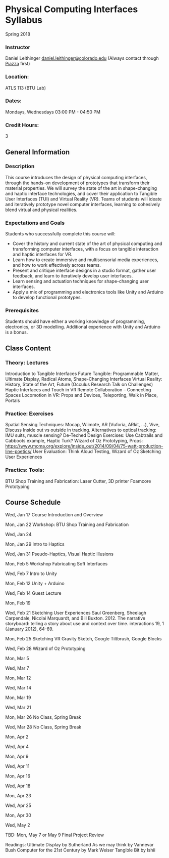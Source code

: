 # Physical Computing Interfaces Syllabus
Spring 2018

### Instructor
Daniel Leithinger daniel.leithinger@colorado.edu	(Always contact through [Piazza](piazza.com/colorado/spring2018/atls4519009atls5519009csci4830015csci7000015) first)

### Location: 
ATLS 113 (BTU Lab)

### Dates:
Mondays, Wednesdays 03:00 PM - 04:50 PM 

### Credit Hours:
3

## General Information
### Description
This course introduces the design of physical computing interfaces, through the hands-on development of prototypes that transform their material properties. We will survey the state of the art in shape-changing and haptic interface technologies, and cover their application to Tangible User Interfaces (TUI) and Virtual Reality (VR). Teams of students will ideate and iteratively prototype novel computer interfaces, learning to cohesively blend virtual and physical realities.

### Expectations and Goals
Students who successfully complete this course will:
*	Cover the history and current state of the art of physical computing and transforming computer interfaces, with a focus on tangible interaction and haptic interfaces for VR.
*	Learn how to create immersive and multisensorial media experiences, and how to work effectively across teams.
*	Present and critique interface designs in a studio format, gather user feedback, and learn to iteratively develop user interfaces.
*	Learn sensing and actuation techniques for shape-changing user interfaces.
*	Apply a mix of programming and electronics tools like Unity and Arduino to develop functional prototypes.


### Prerequisites
Students should have either a working knowledge of programming, electronics, or 3D modelling. Additional experience with Unity and Arduino is a bonus.

## Class Content
### Theory: Lectures
Introduction to Tangible Interfaces
Future Tangible: Programmable Matter, Ultimate Display, Radical Atoms, Shape-Changing Interfaces
Virtual Reality: History, State of the Art, Future (Occulus Research Talk on Challenges)
Haptic Interfaces and Touch in VR
Remote Collaboration – Connecting Spaces
Locomotion in VR: Props and Devices, Teleporting, Walk in Place, Portals
### Practice: Exercises
Spatial Sensing Techniques: Mocap, Wiimote, AR (Vuforia, ARkit, …), Vive, Discuss Inside out vs outside in tracking. Alternatives to optical tracking: IMU suits, muscle sensing?
De-Teched Design Exercises: Use Cabtrails and Cabboots example, Haptic Turk? Wizard of Oz Prototyping, Props: https://www.moma.org/explore/inside_out/2014/09/04/75-watt-production-line-poetics/
User Evaluation: Think Aloud Testing, Wizard of Oz 
Sketching User Experiences
### Practics: Tools:
BTU Shop Training and Fabrication: Laser Cutter, 3D printer
Foamcore Prototyping

## Course Schedule
Wed, Jan 17	
Course Introduction and Overview

Mon, Jan 22	
Workshop: BTU Shop Training and Fabrication	

Wed, Jan 24			

Mon, Jan 29	Intro to Haptics		

Wed, Jan 31	Pseudo-Haptics, Visual Haptic Illusions		

Mon, Feb 5	Workshop Fabricating Soft Interfaces		

Wed, Feb 7	Intro to Unity		

Mon, Feb 12	Unity + Arduino		

Wed, Feb 14	Guest Lecture		

Mon, Feb 19		

Wed, Feb 21	Sketching User Experiences	Saul Greenberg, Sheelagh Carpendale, Nicolai Marquardt, and Bill Buxton. 2012. The narrative storyboard: telling a story about use and context over time. interactions 19, 1 (January 2012), 64-69.	

Mon, Feb 25	Sketching VR	Gravity Sketch, Google Tiltbrush, Google Blocks	

Wed, Feb 28	Wizard of Oz Prototyping

Mon, Mar 5			

Wed, Mar 7			

Mon, Mar 12			

Wed, Mar 14			

Mon, Mar 19			

Wed, Mar 21			

Mon, Mar 26	No Class, Spring Break		

Wed, Mar 28	No Class, Spring Break		

Mon, Apr 2			

Wed, Apr 4			

Mon, Apr 9			

Wed, Apr 11			

Mon, Apr 16			

Wed, Apr 18			

Mon, Apr 23			

Wed, Apr 25			

Mon, Apr 30			

Wed, May 2			

TBD: Mon, May 7 or May 9	Final Project Review		

Readings:
Ultimate Display by Sutherland
As we may think by Vannevar Bush
Computer for the 21st Century by Mark Weiser
Tangible Bit by Ishii
